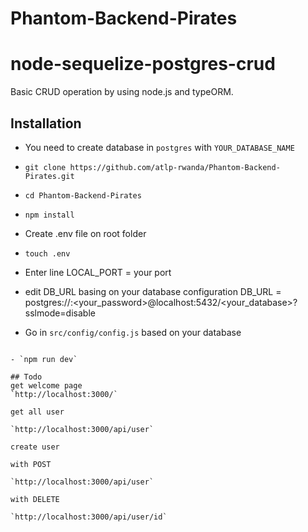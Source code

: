 # Phantom-Backend-Pirates


# node-sequelize-postgres-crud

Basic CRUD operation by using node.js and typeORM.

## Installation

- You need to create database in `postgres` with `YOUR_DATABASE_NAME`
- `git clone https://github.com/atlp-rwanda/Phantom-Backend-Pirates.git`
- `cd Phantom-Backend-Pirates`
- `npm install`

- Create .env file on root folder
- `touch .env`

- Enter line
LOCAL_PORT = your port 
- edit DB_URL basing on your database configuration
DB_URL = postgres://<username>:<your_password>@localhost:5432/<your_database>?sslmode=disable

- Go in `src/config/config.js` based on your database



```

- `npm run dev`

## Todo
get welcome page
`http://localhost:3000/`

get all user

`http://localhost:3000/api/user`

create user

with POST

`http://localhost:3000/api/user`

with DELETE

`http://localhost:3000/api/user/id`